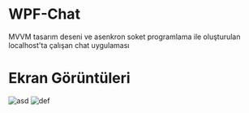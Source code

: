 # WPF-Chat 

MVVM tasarım deseni ve asenkron soket programlama ile oluşturulan localhost'ta çalışan chat uygulaması

# Ekran Görüntüleri

![asd](https://i.resimyukle.xyz/P8JQdU.jpg)
![def](https://i.resimyukle.xyz/Ly7dx8.jpg)
